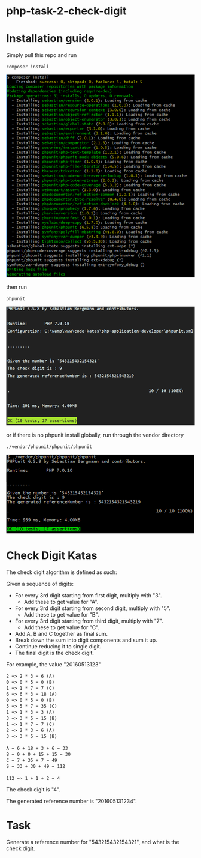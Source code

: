 # php-task-2-check-digit

# Installation guide

Simply pull this repo and run

```
composer install
```
![composer_install](https://github.com/myself379/php-task-2-check-digit/blob/master/images/composer_install.png)

then run

```
phpunit
```
![phpunit](https://github.com/myself379/php-task-2-check-digit/blob/master/images/task-2-results.png)

or if there is no phpunit install globally, run through the vendor directory

```
./vendor/phpunit/phpunit/phpunit
```
![vendor-phpunit](https://github.com/myself379/php-task-2-check-digit/blob/master/images/task-2-result-vendor-phpunit.png)

# Check Digit Katas

The check digit algorithm is defined as such:

Given a sequence of digits:
-	For every 3rd digit starting from first digit, multiply with "3".
	-	Add these to get value for "A".
-	For every 3rd digit starting from second digit, multiply with "5".
	-	Add these to get value for "B".
-	For every 3rd digit starting from third digit, multiply with "7".
	-	Add these to get value for "C".
-	Add A, B and C together as final sum.
-	Break down the sum into digit components and sum it up.
-	Continue reducing it to single digit.
-	The final digit is the check digit.

For example, the value "20160513123"
```
2 => 2 * 3 = 6 (A)
0 => 0 * 5 = 0 (B)
1 => 1 * 7 = 7 (C)
6 => 6 * 3 = 18 (A)
0 => 0 * 5 = 0 (B)
5 => 5 * 7 = 35 (C)
1 => 1 * 3 = 3 (A)
3 => 3 * 5 = 15 (B)
1 => 1 * 7 = 7 (C)
2 => 2 * 3 = 6 (A)
3 => 3 * 5 = 15 (B)

A = 6 + 18 + 3 + 6 = 33
B = 0 + 0 + 15 + 15 = 30
C = 7 + 35 + 7 = 49
S = 33 + 30 + 49 = 112

112 => 1 + 1 + 2 = 4
```
	
The check digit is "4".

The generated reference number is "201605131234".

# Task

Generate a reference number for "543215432154321", and what is the check digit.
